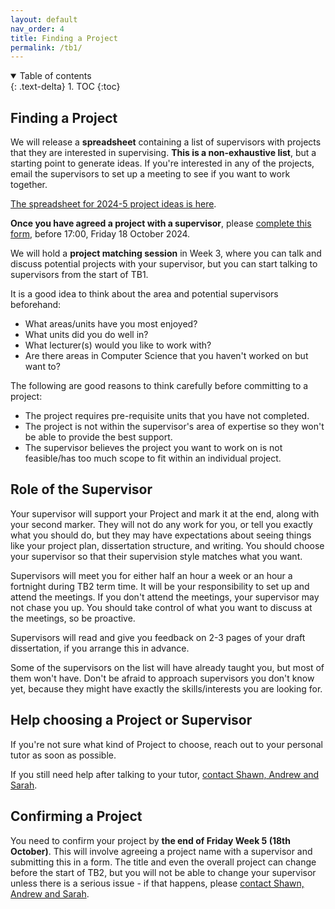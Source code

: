 ```yaml
---
layout: default
nav_order: 4
title: Finding a Project
permalink: /tb1/
---
```



<details open markdown="block">
<summary>
Table of contents
</summary>
{: .text-delta}
1. TOC
{:toc}
</details>


## Finding a Project

We will release a **spreadsheet** containing a list of supervisors with projects that they are interested in supervising. **This is a non-exhaustive list**, but a starting point to generate ideas.  If you're interested in any of the projects, email the supervisors to set up a meeting to see if you want to work together.  

[The spreadsheet for 2024-5 project ideas is here](https://uob-my.sharepoint.com/:x:/g/personal/fz19826_bristol_ac_uk/ESYKQgOA6MdCsfNr39lHq3EBKwArGEpOKmuXcMnjjfT3sQ?e=4qhnuf).  

**Once you have agreed a project with a supervisor**, please [complete this form](https://forms.office.com/e/dMycuMNQiz), before 17:00, Friday 18 October 2024.

We will hold a **project matching session** in Week 3, where you can talk and discuss potential projects with your supervisor, but you can start talking to supervisors from the start of TB1.


It is a good idea to think about the area and potential supervisors beforehand:

* What areas/units have you most enjoyed?
* What units did you do well in?
* What lecturer(s) would you like to work with?
* Are there areas in Computer Science that you haven't worked on but want to?

The following are good reasons to think carefully before committing to a project:

* The project requires pre-requisite units that you have not completed.
* The project is not within the supervisor's area of expertise so they won't be able to provide the best support.
* The supervisor believes the project you want to work on is not feasible/has too much scope to fit within an individual project.


## Role of the Supervisor

Your supervisor will support your Project and mark it at the end, along with your second marker. They will not do any work for you, or tell you exactly what you should do, but they may have expectations about seeing things like your project plan, dissertation structure, and writing. You should choose your supervisor so that their supervision style matches what you want.

Supervisors will meet you for either half an hour a week or an hour a fortnight during TB2 term time.  It will be your responsibility to set up and attend the meetings. If you don't attend the meetings, your supervisor may not chase you up. You should take control of what you want to discuss at the meetings, so be proactive.  

Supervisors will read and give you feedback on 2-3 pages of your draft dissertation, if you arrange this in advance. 

Some of the supervisors on the list will have already taught you, but most of them won't have.  Don't be afraid to approach supervisors you don't know yet, because they might have exactly the skills/interests you are looking for.  

## Help choosing a Project or Supervisor

If you're not sure what kind of Project to choose, reach out to your personal tutor as soon as possible.  

If you still need help after talking to your tutor, [contact Shawn, Andrew and Sarah](/contact).


## Confirming a Project

You need to confirm your project by  **the end of Friday Week 5 (18th October)**. This will involve agreeing a project name with a supervisor and submitting this in a form. The title and even the overall project can change before the start of TB2, but you will not be able to change your supervisor unless there is a serious issue - if that happens, please [contact Shawn, Andrew and Sarah](/contact).
